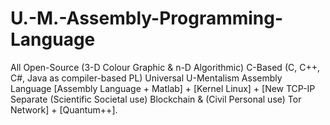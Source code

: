 # U.-M.-Assembly-Programming-Language
All Open-Source (3-D Colour Graphic & n-D Algorithmic) C-Based (C, C++, C#, Java as compiler-based PL) Universal U-Mentalism Assembly Language
[Assembly Language + Matlab] + [Kernel Linux] + [New TCP-IP Separate (Scientific Societal use) Blockchain & (Civil Personal use) Tor Network] + [Quantum++].
